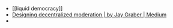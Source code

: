 - [[liquid democracy]]
-  [Designing decentralized moderation | by Jay Graber | Medium](https://jaygraber.medium.com/designing-decentralized-moderation-a76430a8eab)
-  